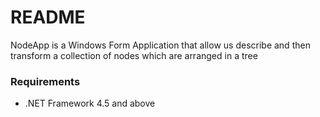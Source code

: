 # README #

NodeApp is a Windows Form Application that allow us describe and then transform a collection of nodes which are arranged in a tree

### Requirements ###

* .NET Framework 4.5 and above